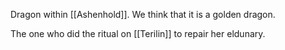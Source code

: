 Dragon within [[Ashenhold]].
We think that it is a golden dragon.

The one who did the ritual on [[Terilin]] to repair her eldunary.